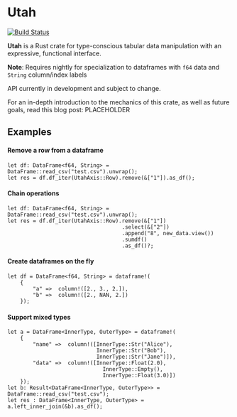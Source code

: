 # Utah

[![Build Status](https://travis-ci.org/pegasos1/rust-dataframe.svg?branch=master)](https://travis-ci.org/pegasos1/rust-dataframe)

**Utah** is a Rust crate for type-conscious tabular data manipulation with an expressive, functional interface. 

**Note**: Requires nightly for specialization to dataframes with `f64` data and `String` column/index labels

API currently in development and subject to change. 

For an in-depth introduction to the mechanics of this crate, as well as future goals, read this blog post: PLACEHOLDER

## Examples

#### Remove a row from a dataframe

```
let df: DataFrame<f64, String> = DataFrame::read_csv("test.csv").unwrap();       
let res = df.df_iter(UtahAxis::Row).remove(&["1"]).as_df();
```

#### Chain operations

```
let df: DataFrame<f64, String> = DataFrame::read_csv("test.csv").unwrap();       
let res = df.df_iter(UtahAxis::Row).remove(&["1"])
                                    .select(&["2"])
                                    .append("8", new_data.view())
                                    .sumdf()
                                    .as_df()?;
```

#### Create dataframes on the fly

```
let df = DataFrame<f64, String> = dataframe!(
    {
        "a" =>  column!([2., 3., 2.]),
        "b" =>  column!([2., NAN, 2.])
    });
```

#### Support mixed types 

```
let a = DataFrame<InnerType, OuterType> = dataframe!(
    {
        "name" =>  column!([InnerType::Str("Alice"), 
                            InnerType::Str("Bob"), 
                            InnerType::Str("Jane")]),
        "data" =>  column!([InnerType::Float(2.0), 
                              InnerType::Empty(), 
                              InnerType::Float(3.0)])
    });
let b: Result<DataFrame<InnerType, OuterType>> = DataFrame::read_csv("test.csv");
let res : DataFrame<InnerType, OuterType> = a.left_inner_join(&b).as_df();
```
